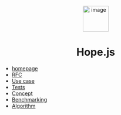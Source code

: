 <!-- docs/_sidebar.md -->

<p align="center">
 <img src="https://cdn-icons-png.flaticon.com/512/4147/4147869.png" alt="image" width="70px">
</p>

<h1 align="center">Hope.js</h5>

* [homepage](/README.md)
* [RFC](/rfc/README.md)   
* [Use case](/rfc/README.md)   
* [Tests](/rfc/README.md)   
* [Concept](/rfc/README.md)   
* [Benchmarking](/rfc/README.md)   
* [Algorithm](/rfc/README.md)   

